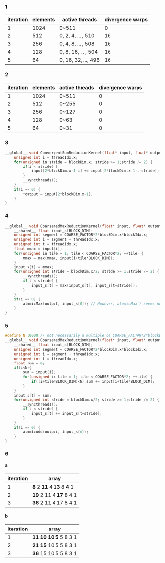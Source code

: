 ### 1

| iteration | elements | active threads      | divergence warps |
| --------- | -------- | ------------------- | ---------------- |
| 1         | 1024     | 0~511               | 0                |
| 2         | 512      | 0, 2, 4, ... , 510  | 16               |
| 3         | 256      | 0, 4, 8, ... , 508  | 16               |
| 4         | 128      | 0, 8, 16, ... , 504 | 16               |
| 5         | 64       | 0, 16, 32, ..., 496 | 16               |

### 2

| iteration | elements | active threads | divergence warps |
| --------- | -------- | -------------- | ---------------- |
| 1         | 1024     | 0~511          | 0                |
| 2         | 512      | 0~255          | 0                |
| 3         | 256      | 0~127          | 0                |
| 4         | 128      | 0~63           | 0                |
| 5         | 64       | 0~31           | 0                |

### 3

``` c++
__global__ void ConvergentSumReductionKernel(float* input, float* output) {
    unsigned int i = threadIdx.x;
    for(unsigned in stride = blockDim.x; stride >= 1;stride /= 2) {
        if(i < stride) {
            input[2*blockDim.x-1-i] += input[2*blockDim.x-1-i-stride];
        }
        __syncthreads();
    }
    if(i == 0) {
        *output = input[2*blockDim.x-1];
    }
}
```

### 4

``` cpp
__global__ void CoarsenedMaxReductionKernel(float* input, float* output) {
    __shared__ float input_s[BLOCK_DIM];
    unsigned int segment = COARSE_FACTOR*2*blockDim.x*blockIdx.x;
    unsigned int i = segment + threadIdx.x;
    unsigned int t = threadIdx.x;
    float mmax = input[i];
    for(unsigned in tile = 1; tile < COARSE_FACTOR*2; ++tile) {
    	mmax = max(mmax, input[i+tile*BLOCK_DIM]);
    }
    input_s[t] = mmax;
    for(unsigned int stride = blockDim.x/2; stride >= 1;stride /= 2) {
        __syncthreads();
        if(t < stride) {
            input_s[t] = max(input_s[t], input_s[t+stride]);
        }
    }
    if(i == 0) {
		atomicMax(output, input_s[0]); // However, atomicMax() seems not avaliable for float.
    }
}
```

### 5

``` cpp
#define N 10000 // not necessarily a multiple of COARSE_FACTOR*2*blockDim.x
__global__ void CoarsenedMaxReductionKernel(float* input, float* output) {
    __shared__ float input_s[BLOCK_DIM];
    unsigned int segment = COARSE_FACTOR*2*blockDim.x*blockIdx.x;
    unsigned int i = segment + threadIdx.x;
    unsigned int t = threadIdx.x;
    float sum = 0;
    if(i<N){
        sum = input[i];
        for(unsigned in tile = 1; tile < COARSE_FACTOR*2; ++tile) {
            if((i+tile*BLOCK_DIM)<N) sum += input[i+tile*BLOCK_DIM];
        }
    }
    input_s[t] = sum;
    for(unsigned int stride = blockDim.x/2; stride >= 1;stride /= 2) {
        __syncthreads();
        if(t < stride) {
            input_s[t] += input_s[t+stride];
        }
    }
    if(i == 0) {
		atomicAdd(output, input_s[0]);
    }
}
```

### 6

#### a

| iteration | array                             |
| --------- | --------------------------------- |
| 1         | **8** 2 **11** 4 **13** 8 **4** 1 |
| 2         | **19** 2 11 4 **17** 8 4 1        |
| 3         | **36** 2 11 4 17 8 4 1            |

#### b

| iteration | array                  |
| --------- | ---------------------- |
| 1         | **11 10 10 5** 5 8 3 1 |
| 2         | **21 15** 10 5 5 8 3 1 |
| 3         | **36** 15 10 5 5 8 3 1 |

